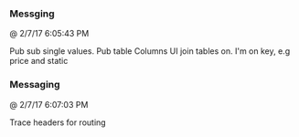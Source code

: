 ﻿

### Messging
@ 2/7/17 6:05:43 PM

Pub sub single values.
Pub table Columns
UI join tables on. I'm on key, e.g price and static



### Messaging
@ 2/7/17 6:07:03 PM

Trace headers for routing

